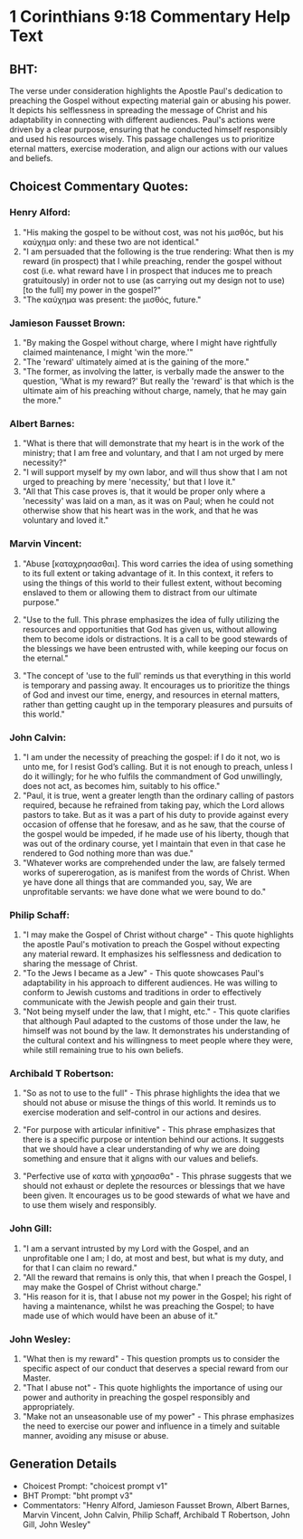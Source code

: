 # 1 Corinthians 9:18 Commentary Help Text

## BHT:
The verse under consideration highlights the Apostle Paul's dedication to preaching the Gospel without expecting material gain or abusing his power. It depicts his selflessness in spreading the message of Christ and his adaptability in connecting with different audiences. Paul's actions were driven by a clear purpose, ensuring that he conducted himself responsibly and used his resources wisely. This passage challenges us to prioritize eternal matters, exercise moderation, and align our actions with our values and beliefs.

## Choicest Commentary Quotes:
### Henry Alford:
1. "His making the gospel to be without cost, was not his μισθός, but his καύχημα only: and these two are not identical."
2. "I am persuaded that the following is the true rendering: What then is my reward (in prospect) that I while preaching, render the gospel without cost (i.e. what reward have I in prospect that induces me to preach gratuitously) in order not to use (as carrying out my design not to use) [to the full] my power in the gospel?"
3. "The καύχημα was present: the μισθός, future."

### Jamieson Fausset Brown:
1. "By making the Gospel without charge, where I might have rightfully claimed maintenance, I might 'win the more.'" 
2. "The 'reward' ultimately aimed at is the gaining of the more."
3. "The former, as involving the latter, is verbally made the answer to the question, 'What is my reward?' But really the 'reward' is that which is the ultimate aim of his preaching without charge, namely, that he may gain the more."

### Albert Barnes:
1. "What is there that will demonstrate that my heart is in the work of the ministry; that I am free and voluntary, and that I am not urged by mere necessity?"
2. "I will support myself by my own labor, and will thus show that I am not urged to preaching by mere 'necessity,' but that I love it."
3. "All that This case proves is, that it would be proper only where a 'necessity' was laid on a man, as it was on Paul; when he could not otherwise show that his heart was in the work, and that he was voluntary and loved it."

### Marvin Vincent:
1. "Abuse [καταχρησασθαι]. This word carries the idea of using something to its full extent or taking advantage of it. In this context, it refers to using the things of this world to their fullest extent, without becoming enslaved to them or allowing them to distract from our ultimate purpose." 

2. "Use to the full. This phrase emphasizes the idea of fully utilizing the resources and opportunities that God has given us, without allowing them to become idols or distractions. It is a call to be good stewards of the blessings we have been entrusted with, while keeping our focus on the eternal."

3. "The concept of 'use to the full' reminds us that everything in this world is temporary and passing away. It encourages us to prioritize the things of God and invest our time, energy, and resources in eternal matters, rather than getting caught up in the temporary pleasures and pursuits of this world."

### John Calvin:
1. "I am under the necessity of preaching the gospel: if I do it not, wo is unto me, for I resist God’s calling. But it is not enough to preach, unless I do it willingly; for he who fulfils the commandment of God unwillingly, does not act, as becomes him, suitably to his office." 
2. "Paul, it is true, went a greater length than the ordinary calling of pastors required, because he refrained from taking pay, which the Lord allows pastors to take. But as it was a part of his duty to provide against every occasion of offense that he foresaw, and as he saw, that the course of the gospel would be impeded, if he made use of his liberty, though that was out of the ordinary course, yet I maintain that even in that case he rendered to God nothing more than was due."
3. "Whatever works are comprehended under the law, are falsely termed works of supererogation, as is manifest from the words of Christ. When ye have done all things that are commanded you, say, We are unprofitable servants: we have done what we were bound to do."

### Philip Schaff:
1. "I may make the Gospel of Christ without charge" - This quote highlights the apostle Paul's motivation to preach the Gospel without expecting any material reward. It emphasizes his selflessness and dedication to sharing the message of Christ.
2. "To the Jews I became as a Jew" - This quote showcases Paul's adaptability in his approach to different audiences. He was willing to conform to Jewish customs and traditions in order to effectively communicate with the Jewish people and gain their trust.
3. "Not being myself under the law, that I might, etc." - This quote clarifies that although Paul adapted to the customs of those under the law, he himself was not bound by the law. It demonstrates his understanding of the cultural context and his willingness to meet people where they were, while still remaining true to his own beliefs.

### Archibald T Robertson:
1. "So as not to use to the full" - This phrase highlights the idea that we should not abuse or misuse the things of this world. It reminds us to exercise moderation and self-control in our actions and desires.

2. "For purpose with articular infinitive" - This phrase emphasizes that there is a specific purpose or intention behind our actions. It suggests that we should have a clear understanding of why we are doing something and ensure that it aligns with our values and beliefs.

3. "Perfective use of κατα with χρησασθα" - This phrase suggests that we should not exhaust or deplete the resources or blessings that we have been given. It encourages us to be good stewards of what we have and to use them wisely and responsibly.

### John Gill:
1. "I am a servant intrusted by my Lord with the Gospel, and an unprofitable one I am; I do, at most and best, but what is my duty, and for that I can claim no reward."
2. "All the reward that remains is only this, that when I preach the Gospel, I may make the Gospel of Christ without charge."
3. "His reason for it is, that I abuse not my power in the Gospel; his right of having a maintenance, whilst he was preaching the Gospel; to have made use of which would have been an abuse of it."

### John Wesley:
1. "What then is my reward" - This question prompts us to consider the specific aspect of our conduct that deserves a special reward from our Master.
2. "That I abuse not" - This quote highlights the importance of using our power and authority in preaching the gospel responsibly and appropriately.
3. "Make not an unseasonable use of my power" - This phrase emphasizes the need to exercise our power and influence in a timely and suitable manner, avoiding any misuse or abuse.


## Generation Details
- Choicest Prompt: "choicest prompt v1"
- BHT Prompt: "bht prompt v3"
- Commentators: "Henry Alford, Jamieson Fausset Brown, Albert Barnes, Marvin Vincent, John Calvin, Philip Schaff, Archibald T Robertson, John Gill, John Wesley"
